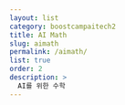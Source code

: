 ```yaml
---
layout: list
category: boostcampaitech2
title: AI Math
slug: aimath
permalink: /aimath/
list: true
order: 2
description: >
  AI를 위한 수학
---
```

